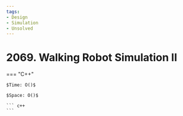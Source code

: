 ```yaml
---
tags:
- Design
- Simulation
- Unsolved
---
```



# 2069. Walking Robot Simulation II

=== "C++"

    $Time: O()$

    $Space: O()$

    ``` c++
    ```